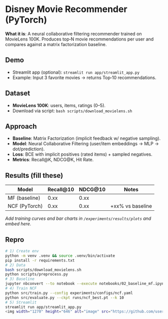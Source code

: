 
# Disney Movie Recommender (PyTorch)
**What it is**: A neural collaborative filtering recommender trained on MovieLens 100K. Produces top‑N movie recommendations per user and compares against a matrix factorization baseline.
## Demo
- Streamlit app (optional): `streamlit run app/streamlit_app.py`
- Example: Input 3 favorite movies → returns Top‑10 recommendations.
## Dataset
- **MovieLens 100K**: users, items, ratings (0–5).  
- Download via script: `bash scripts/download_movielens.sh`
## Approach
- **Baseline**: Matrix Factorization (implicit feedback w/ negative sampling).  
- **Model**: Neural Collaborative Filtering (user/item embeddings → MLP → dot/prediction).  
- **Loss**: BCE with implicit positives (rated items) + sampled negatives.  
- **Metrics**: Recall@K, NDCG@K, Hit Rate.
## Results (fill these)
| Model | Recall@10 | NDCG@10 | Notes |
|------|-----------|---------|-------|
| MF (baseline) | 0.xx | 0.xx | |
| NCF (PyTorch) | 0.xx | 0.xx | +xx% vs baseline |
_Add training curves and bar charts in `/experiments/results/plots` and embed here._
## Repro
```bash
# 1) Create env
python -m venv .venv && source .venv/bin/activate
pip install -r requirements.txt
# 2) Data
bash scripts/download_movielens.sh
python scripts/preprocess.py
# 3) Baseline
jupyter nbconvert --to notebook --execute notebooks/02_baseline_mf.ipynb
# 4) Train NCF
python src/train.py --config experiments/configs/ncf.yaml
python src/evaluate.py --ckpt runs/ncf_best.pt --k 10
# 5) Streamlit 
streamlit run app/streamlit_app.py
<img width="1270" height="646" alt="image" src="https://github.com/user-attachments/assets/d3347966-8bb0-4e05-9a3c-45dd0b42c1d5" />

